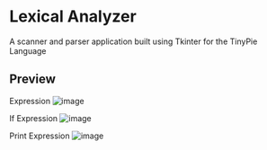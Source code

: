 # Lexical Analyzer
A scanner and parser application built using Tkinter for the TinyPie Language

## Preview
Expression
![image](https://github.com/beck065/351-final-project/assets/113550578/4cd215d4-fc78-4619-9f78-d89063034598)

If Expression
![image](https://github.com/beck065/351-final-project/assets/113550578/f80a248b-e35d-4d15-8d4d-c86e5ed1cff6)

Print Expression
![image](https://github.com/beck065/351-final-project/assets/113550578/dbc7c1cf-3554-436d-a905-1f56d1a47acf)

